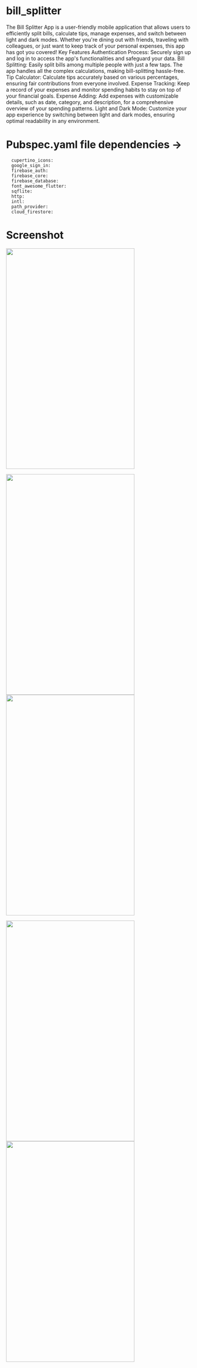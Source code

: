 # bill_splitter

The Bill Splitter App is a user-friendly mobile application that allows users to efficiently split bills, calculate tips, manage expenses, and switch between light and dark modes. Whether you're dining out with friends, traveling with colleagues, or just want to keep track of your personal expenses, this app has got you covered!
Key Features Authentication Process: Securely sign up and log in to access the app's functionalities and safeguard your data.
Bill Splitting: Easily split bills among multiple people with just a few taps. The app handles all the complex calculations, making bill-splitting hassle-free.
Tip Calculator: Calculate tips accurately based on various percentages, ensuring fair contributions from everyone involved.
Expense Tracking: Keep a record of your expenses and monitor spending habits to stay on top of your financial goals.
Expense Adding: Add expenses with customizable details, such as date, category, and description, for a comprehensive overview of your spending patterns.
Light and Dark Mode: Customize your app experience by switching between light and dark modes, ensuring optimal readability in any environment.


# Pubspec.yaml file dependencies -> 
      cupertino_icons: 
      google_sign_in:
      firebase_auth: 
      firebase_core: 
      firebase_database: 
      font_awesome_flutter: 
      sqflite: 
      http: 
      intl: 
      path_provider:
      cloud_firestore:
  
# Screenshot
<img src="https://github.com/AkashKumarJyoti/images/blob/master/Bill%20Splitter/img1.jpg"  width="350" height="600" />
<p float="left">
  <img src="https://github.com/AkashKumarJyoti/images/blob/master/Bill%20Splitter/img2.jpg" width="350" height="600" />
  <img src="https://github.com/AkashKumarJyoti/images/blob/master/Bill%20Splitter/img3.jpg" width="350" height="600" />
</p>
<p float="left">
  <img src="https://github.com/AkashKumarJyoti/images/blob/master/Bill%20Splitter/img4.jpg" width="350" height="600" />
  <img src="https://github.com/AkashKumarJyoti/images/blob/master/Bill%20Splitter/img5.jpg" width="350" height="600" />
</p>
